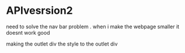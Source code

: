 # APIvesrsion2
 
need to solve the nav bar problem .  when i make the webpage smaller it doesnt work good

making the outlet div
the style to the outlet div




